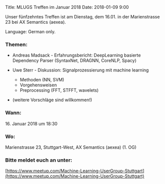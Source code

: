 Title: MLUGS Treffen im Januar 2018
Date: 2018-01-09 9:00

Unser fünfzehntes Treffen ist am Dienstag, dem 16.01. in der Marienstrasse 23 bei AX Semantics (aexea).

Language: German only.

### Themen:


- Andreas Madsack - Erfahrungsbericht: DeepLearning basierte Dependency Parser
  (SyntaxNet, DRAGNN, CoreNLP, Spacy)

- Uwe Sterr - Diskussion: Signalprozessierung mit machine learning

  * Methoden (NN, SVM)
  * Vorgehensweisen
  * Preprocessing (FFT, STFFT, wavelets)

- (weitere Vorschläge sind willkommen!)


### Wann:

<p>16. Januar 2018 um 18:30</p>  

### Wo:

Marienstrasse 23, Stuttgart-West, AX Semantics (aexea) (1. OG)

### Bitte meldet euch an unter:
[https://www.meetup.com/Machine-Learning-UserGroup-Stuttgart](https://www.meetup.com/Machine-Learning-UserGroup-Stuttgart)
